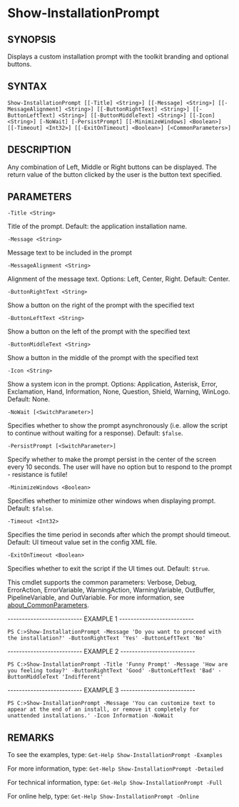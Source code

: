 # Show-InstallationPrompt

## SYNOPSIS

Displays a custom installation prompt with the toolkit branding and optional buttons.

## SYNTAX

 `Show-InstallationPrompt [[-Title] <String>] [[-Message] <String>] [[-MessageAlignment] <String>] [[-ButtonRightText] <String>] [[-ButtonLeftText] <String>] [[-ButtonMiddleText] <String>] [[-Icon] <String>] [-NoWait] [-PersistPrompt] [[-MinimizeWindows] <Boolean>] [[-Timeout] <Int32>] [[-ExitOnTimeout] <Boolean>] [<CommonParameters>]`

## DESCRIPTION

Any combination of Left, Middle or Right buttons can be displayed. The return value of the button clicked by the user is the button text specified.

## PARAMETERS

`-Title <String>`

Title of the prompt. Default: the application installation name.

`-Message <String>`

Message text to be included in the prompt

`-MessageAlignment <String>`

Alignment of the message text. Options: Left, Center, Right. Default: Center.

`-ButtonRightText <String>`

Show a button on the right of the prompt with the specified text

`-ButtonLeftText <String>`

Show a button on the left of the prompt with the specified text

`-ButtonMiddleText <String>`

Show a button in the middle of the prompt with the specified text

`-Icon <String>`

Show a system icon in the prompt. Options: Application, Asterisk, Error, Exclamation, Hand, Information, None, Question, Shield, Warning, WinLogo. Default: None.

`-NoWait [<SwitchParameter>]`

Specifies whether to show the prompt asynchronously (i.e. allow the script to continue without waiting for a response). Default: `$false`.

`-PersistPrompt [<SwitchParameter>]`

Specify whether to make the prompt persist in the center of the screen every 10 seconds. The user will have no option but to respond to the prompt - resistance is futile\!

`-MinimizeWindows <Boolean>`

Specifies whether to minimize other windows when displaying prompt. Default: `$false`.

`-Timeout <Int32>`

Specifies the time period in seconds after which the prompt should timeout. Default: UI timeout value set in the config XML file.

`-ExitOnTimeout <Boolean>`

Specifies whether to exit the script if the UI times out. Default: `$true`.

<CommonParameters>

This cmdlet supports the common parameters: Verbose, Debug, ErrorAction, ErrorVariable, WarningAction, WarningVariable, OutBuffer, PipelineVariable, and OutVariable. For more information, see [about_CommonParameters](https:/go.microsoft.com/fwlink/?LinkID=113216).

-------------------------- EXAMPLE 1 --------------------------

`PS C:>Show-InstallationPrompt -Message 'Do you want to proceed with the installation?' -ButtonRightText 'Yes' -ButtonLeftText 'No'`

-------------------------- EXAMPLE 2 --------------------------

`PS C:>Show-InstallationPrompt -Title 'Funny Prompt' -Message 'How are you feeling today?' -ButtonRightText 'Good' -ButtonLeftText 'Bad' -ButtonMiddleText 'Indifferent'`

-------------------------- EXAMPLE 3 --------------------------

`PS C:>Show-InstallationPrompt -Message 'You can customize text to appear at the end of an install, or remove it completely for unattended installations.' -Icon Information -NoWait`

## REMARKS

To see the examples, type: `Get-Help Show-InstallationPrompt -Examples`

For more information, type: `Get-Help Show-InstallationPrompt -Detailed`

For technical information, type: `Get-Help Show-InstallationPrompt -Full`

For online help, type: `Get-Help Show-InstallationPrompt -Online`

